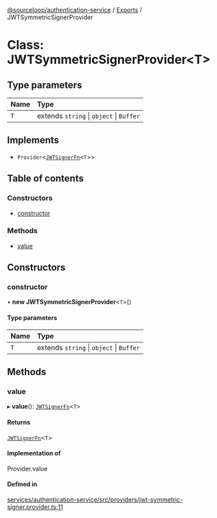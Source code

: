 [@sourceloop/authentication-service](../README.md) / [Exports](../modules.md) / JWTSymmetricSignerProvider

# Class: JWTSymmetricSignerProvider<T\>

## Type parameters

| Name | Type |
| :------ | :------ |
| `T` | extends `string` \| `object` \| `Buffer` |

## Implements

- `Provider`<[`JWTSignerFn`](../modules.md#jwtsignerfn)<`T`\>\>

## Table of contents

### Constructors

- [constructor](JWTSymmetricSignerProvider.md#constructor)

### Methods

- [value](JWTSymmetricSignerProvider.md#value)

## Constructors

### constructor

• **new JWTSymmetricSignerProvider**<`T`\>()

#### Type parameters

| Name | Type |
| :------ | :------ |
| `T` | extends `string` \| `object` \| `Buffer` |

## Methods

### value

▸ **value**(): [`JWTSignerFn`](../modules.md#jwtsignerfn)<`T`\>

#### Returns

[`JWTSignerFn`](../modules.md#jwtsignerfn)<`T`\>

#### Implementation of

Provider.value

#### Defined in

[services/authentication-service/src/providers/jwt-symmetric-signer.provider.ts:11](https://github.com/codeweb05/repo1/blob/ea19add/services/authentication-service/src/providers/jwt-symmetric-signer.provider.ts#L11)
